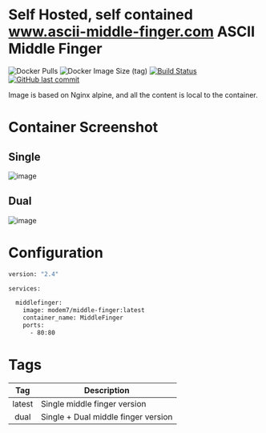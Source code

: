 # Self Hosted, self contained www.ascii-middle-finger.com ASCII Middle Finger

![Docker Pulls](https://img.shields.io/docker/pulls/modem7/middle-finger) 
![Docker Image Size (tag)](https://img.shields.io/docker/image-size/modem7/middle-finger/latest) 
[![Build Status](https://drone.modem7.com/api/badges/modem7/docker-middle-finger/status.svg)](https://drone.modem7.com/modem7/docker-middle-finger)
[![GitHub last commit](https://img.shields.io/github/last-commit/modem7/docker-middle-finger)](https://github.com/modem7/docker-middle-finger)

Image is based on Nginx alpine, and all the content is local to the container.

# Container Screenshot
## Single
![image](https://user-images.githubusercontent.com/4349962/157274069-6196f5cc-6c34-4cd7-bde8-e401cc257607.png)

## Dual
![image](https://user-images.githubusercontent.com/4349962/157416791-353edbf9-99c5-4295-aff8-e7f26fd208c9.png)

# Configuration

```bash
version: "2.4"

services:

  middlefinger:
    image: modem7/middle-finger:latest
    container_name: MiddleFinger
    ports:
      - 80:80
```

# Tags
| Tag | Description |
| :----: | --- |
| latest | Single middle finger version |
| dual | Single + Dual middle finger version |
